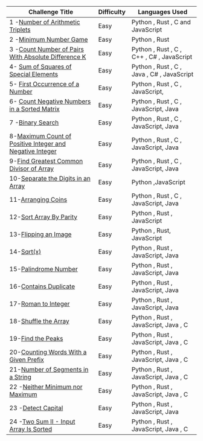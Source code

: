 | Challenge Title                                                                                                                                               | Difficulty | Languages Used                             |
| ------------------------------------------------------------------------------------------------------------------------------------------------------------- | ---------- | ------------------------------------------ |
| 1 -[Number of Arithmetic Triplets](https://leetcode.com/problems/number-of-arithmetic-triplets/)                                                              | Easy       | Python , Rust , C and JavaScript           |
| 2 -[Minimum Number Game](https://leetcode.com/problems/minimum-number-game/)                                                                                  | Easy       | Python , Rust                              |
| 3 -[Count Number of Pairs With Absolute Difference K](https://leetcode.com/problems/count-number-of-pairs-with-absolute-difference-k/)                        | Easy       | Python , Rust , C , C++ , C# , JavaScript  |
| 4- [Sum of Squares of Special Elements ](https://leetcode.com/problems/sum-of-squares-of-special-elements/)                                                   | Easy       | Python , Rust , C , Java , C# , JavaScript |
| 5- [First Occurrence of a Number](https://leetcode.com/problems/first-occurrence-of-a-number/)                                                                | Easy       | Python , Rust , C , JavaScript,            |
| 6- [Count Negative Numbers in a Sorted Matrix](https://leetcode.com/problems/count-negative-numbers-in-a-sorted-matrix/)                                      | Easy       | Python , Rust , C , JavaScript, Java       |
| 7 -[Binary Search](https://leetcode.com/problems/binary-search/)                                                                                              | Easy       | Python , Rust , C , JavaScript, Java       |
| 8-[Maximum Count of Positive Integer and Negative Integer](https://leetcode.com/problems/maximum-count-of-positive-integer-and-negative-integer/description/) | Easy       | Python , Rust , C , JavaScript, Java       |
| 9-[Find Greatest Common Divisor of Array](https://leetcode.com/problems/find-greatest-common-divisor-of-array/description/)                                   | Easy       | Python , Rust , C , JavaScript, Java       |
| 10-[Separate the Digits in an Array](https://leetcode.com/problems/separate-the-digits-in-an-array/description/)                                              | Easy       | Python ,JavaScript                         |
| 11-[Arranging Coins](https://leetcode.com/problems/arranging-coins/description/)                                                                              | Easy       | Python , Rust , C , JavaScript, Java       |
| 12-[Sort Array By Parity](https://leetcode.com/problems/sort-array-by-parity/description/)                                                                    | Easy       | Python , Rust , JavaScript                 |
| 13-[Flipping an Image](https://leetcode.com/problems/flipping-an-image/description/)                                                                          | Easy       | Python , Rust, JavaScript                  |
| 14-[Sqrt(x)](https://leetcode.com/problems/sqrtx/description/)                                                                                                | Easy       | Python , Rust , JavaScript, Java           |
| 15-[Palindrome Number](https://leetcode.com/problems/palindrome-number/description/)                                                                          | Easy       | Python , Rust , JavaScript, Java           |
| 16-[Contains Duplicate](https://leetcode.com/problems/contains-duplicate/)                                                                                    | Easy       | Python , Rust , JavaScript, Java           |
| 17-[Roman to Integer](https://leetcode.com/problems/roman-to-integer/description/)                                                                            | Easy       | Python , Rust , JavaScript, Java           |
| 18-[Shuffle the Array](https://leetcode.com/problems/shuffle-the-array/)                                                                                      | Easy       | Python , Rust , JavaScript, Java , C       |
| 19-[Find the Peaks](https://leetcode.com/problems/find-the-peaks/description/)                                                                                | Easy       | Python , Rust , JavaScript, Java , C       |
| 20-[Counting Words With a Given Prefix](https://leetcode.com/problems/counting-words-with-a-given-prefix/description/)                                        | Easy       | Python , Rust , JavaScript, Java , C       |
| 21-[Number of Segments in a String](https://leetcode.com/problems/number-of-segments-in-a-string/description/)                                                | Easy       | Python , Rust , JavaScript, Java , C       |
|22 -[Neither Minimum nor Maximum](https://leetcode.com/problems/neither-minimum-nor-maximum/description/)|Easy|Python , Rust , JavaScript, Java , C|
|23 -[Detect Capital](https://leetcode.com/problems/detect-capital/description/)|Easy|Python , Rust , JavaScript, Java |
|24 -[Two Sum II - Input Array Is Sorted](https://leetcode.com/problems/two-sum-ii-input-array-is-sorted/description/)|Easy|Python , Rust , JavaScript, Java , C |
